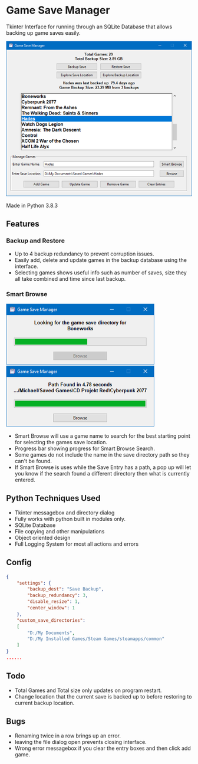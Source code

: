 # Game Save Manager

Tkinter Interface for running through an SQLite Database that allows backing up game saves easily.

![Image of Game Save Manager](https://raw.githubusercontent.com/Concrete18/Game-Save-Manager/master/images/Screenshot.png)

Made in Python 3.8.3

## Features

### Backup and Restore

* Up to 4 backup redundancy to prevent corruption issues.
* Easily add, delete and update games in the backup database using the interface.
* Selecting games shows useful info such as number of saves, size they all take combined and time since last backup.

### Smart Browse

![Image of Smart Browse](https://raw.githubusercontent.com/Concrete18/Game-Save-Manager/master/images/Smart%20Browse%20Progress.png)
![Image of Smart Browse](https://raw.githubusercontent.com/Concrete18/Game-Save-Manager/master/images/Smart%20Browse%20Complete.png)

* Smart Browse will use a game name to search for the best starting point for selecting the games save location.
* Progress bar showing progress for Smart Browse Search.
* Some games do not include the name in the save directory path so they can't be found.
* If Smart Browse is uses while the Save Entry has a path, a pop up will let you know if the search found a
different directory then what is currently entered.

## Python Techniques Used

* Tkinter messagebox and directory dialog
* Fully works with python built in modules only.
* SQLite Database
* File copying and other manipulations
* Object oriented design
* Full Logging System for most all actions and errors

## Config

```json
{
    "settings": {
        "backup_dest": "Save Backup",
        "backup_redundancy": 3,
        "disable_resize": 1,
        "center_window": 1
    },
    "custom_save_directories":
    [
        "D:/My Documents",
        "D:/My Installed Games/Steam Games/steamapps/common"
    ]
}
......
```

## Todo

* Total Games and Total size only updates on program restart.
* Change location that the current save is backed up to before restoring to current backup location.

## Bugs

* Renaming twice in a row brings up an error.
* leaving the file dialog open prevents closing interface.
* Wrong error messagebox if you clear the entry boxes and then click add game.
